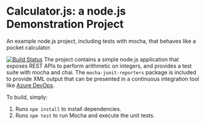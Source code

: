 Calculator.js: a node.js Demonstration Project
==============================================
An example node.js project, including tests with mocha, that behaves like
a pocket calculator.

[![Build Status](https://dev.azure.com/yoyoani-az400/Configuring%20Agent%20Pools%20and%20Understanding%20Pipeline%20Styles/_apis/build/status/FFG335.calculator?branchName=master)](https://dev.azure.com/yoyoani-az400/Configuring%20Agent%20Pools%20and%20Understanding%20Pipeline%20Styles/_build/latest?definitionId=6&branchName=master)
The project contains a simple node.js application that exposes REST APIs
to perform arithmetic on integers, and provides a test suite with mocha
and chai.  The `mocha-junit-reporters` package is included to provide XML
output that can be presented in a continuous integration tool like
[Azure DevOps](https://azure.com/devops).

To build, simply:

1. Runs `npm install` to install dependencies.
2. Runs `npm test` to run Mocha and execute the unit tests.

